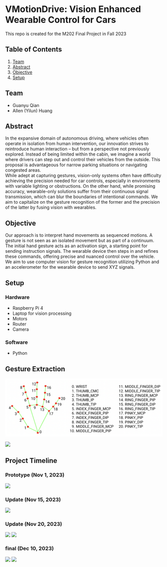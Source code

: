 # VMotionDrive: Vision Enhanced Wearable Control for Cars

This repo is created for the M202 Final Project in Fall 2023

## Table of Contents

1. [Team](#team)
2. [Abstract](#abstract)
3. [Objective](#objective)
4. [Setup](#setup)



## Team

* Guanyu Qian
* Allen (Yilun) Huang

## Abstract

In the expansive domain of autonomous driving, where vehicles often operate in isolation from human intervention, our innovation strives to reintroduce human interaction – but from a perspective not previously explored. Instead of being limited within the cabin, we imagine a world where drivers can step out and control their vehicles from the outside. This proposal is advantageous for narrow parking situations or navigating congested areas.\
While adept at capturing gestures, vision-only systems often have difficulty achieving the precision needed for car controls, especially in environments with variable lighting or obstructions. On the other hand, while promising accuracy, wearable-only solutions suffer from their continuous signal transmission, which can blur the boundaries of intentional commands. We aim to capitalize on the gesture recognition of the former and the precision of the latter by fusing vision with wearables.

## Objective

Our approach is to interpret hand movements as sequenced motions. A gesture is not seen as an isolated movement but as part of a continuum. The initial hand gesture acts as an activation sign, a starting point for sending instruction signals. The wearable device then steps in and refines these commands, offering precise and nuanced control over the vehicle.\
We aim to use computer vision for gesture recognition utilizing Python and an accelerometer for the wearable device to send XYZ signals.


## Setup

### Hardware 

* Raspberry Pi 4
* Laptop for vision processing
* Motors
* Router
* Camera

### Software

* Python

## Gesture Extraction
![](images/gesture_demo.png)

![](images/hand_direction.png)


## Project Timeline

### Prototype (Nov 1, 2023)
![](images/prototype.png)

### Update (Nov 15, 2023)
![](images/1115_update.png)

### Update (Nov 20, 2023)
![](images/wearable.png)
![](images/wearable2.png)

### final (Dec 10, 2023)
![](images/final_car.png)
![](images/testing.png)
